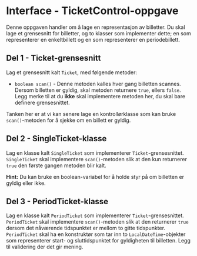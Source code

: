 # Interface - TicketControl-oppgave

Denne oppgaven handler om å lage en representasjon av billetter. Du skal lage et grensesnitt for billetter, og to klasser som implementer dette; en som representerer en enkeltbillett og en som representerer en periodebillett.

## Del 1 - Ticket-grensesnitt

Lag et grensesnitt kalt `Ticket`, med følgende metoder:

* `boolean scan()` - Denne metoden kalles hver gang billetten scannes. Dersom billetten er gyldig, skal metoden returnere `true`, ellers `false`. Legg merke til at du **ikke** skal implementere metoden her, du skal bare definere grensesnittet.

Tanken her er at vi kan senere lage en kontrollørklasse som kan bruke `scan()`-metoden for å sjekke om en billett er gyldig.

## Del 2 - SingleTicket-klasse

Lag en klasse kalt `SingleTicket` som implementerer `Ticket`-grensesnittet. `SingleTicket` skal implementere `scan()`-metoden slik at den kun returnerer `true` den første gangen metoden blir kalt.

**Hint:** Du kan bruke en boolean-variabel for å holde styr på om billetten er gyldig eller ikke.

## Del 3 - PeriodTicket-klasse

Lag en klasse kalt `PeriodTicket` som implementerer `Ticket`-grensesnittet. `PeriodTicket` skal implementere `scan()`-metoden slik at den returnerer `true` dersom det nåværende tidspunktet er mellom to gitte tidspunkter. `PeriodTicket` skal ha en konstruktør som tar inn to `LocalDateTime`-objekter som representerer start- og sluttidspunktet for gyldigheten til billetten. Legg til validering der det gir mening.